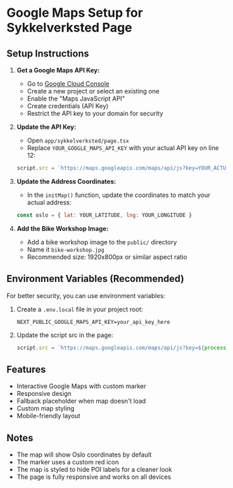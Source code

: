 # Google Maps Setup for Sykkelverksted Page

## Setup Instructions

1. **Get a Google Maps API Key:**

   - Go to [Google Cloud Console](https://console.cloud.google.com/)
   - Create a new project or select an existing one
   - Enable the "Maps JavaScript API"
   - Create credentials (API Key)
   - Restrict the API key to your domain for security

2. **Update the API Key:**

   - Open `app/sykkelverksted/page.tsx`
   - Replace `YOUR_GOOGLE_MAPS_API_KEY` with your actual API key on line 12:

   ```javascript
   script.src = `https://maps.googleapis.com/maps/api/js?key=YOUR_ACTUAL_API_KEY&libraries=places`
   ```

3. **Update the Address Coordinates:**

   - In the `initMap()` function, update the coordinates to match your actual address:

   ```javascript
   const oslo = { lat: YOUR_LATITUDE, lng: YOUR_LONGITUDE }
   ```

4. **Add the Bike Workshop Image:**
   - Add a bike workshop image to the `public/` directory
   - Name it `bike-workshop.jpg`
   - Recommended size: 1920x800px or similar aspect ratio

## Environment Variables (Recommended)

For better security, you can use environment variables:

1. Create a `.env.local` file in your project root:

   ```
   NEXT_PUBLIC_GOOGLE_MAPS_API_KEY=your_api_key_here
   ```

2. Update the script src in the page:
   ```javascript
   script.src = `https://maps.googleapis.com/maps/api/js?key=${process.env.NEXT_PUBLIC_GOOGLE_MAPS_API_KEY}&libraries=places`
   ```

## Features

- Interactive Google Maps with custom marker
- Responsive design
- Fallback placeholder when map doesn't load
- Custom map styling
- Mobile-friendly layout

## Notes

- The map will show Oslo coordinates by default
- The marker uses a custom red icon
- The map is styled to hide POI labels for a cleaner look
- The page is fully responsive and works on all devices

